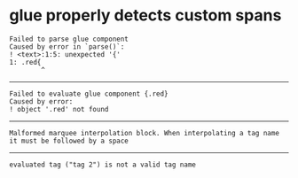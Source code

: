 # glue properly detects custom spans

    Failed to parse glue component
    Caused by error in `parse()`:
    ! <text>:1:5: unexpected '{'
    1: .red{
            ^

---

    Failed to evaluate glue component {.red}
    Caused by error:
    ! object '.red' not found

---

    Malformed marquee interpolation block. When interpolating a tag name it must be followed by a space

---

    evaluated tag ("tag 2") is not a valid tag name

